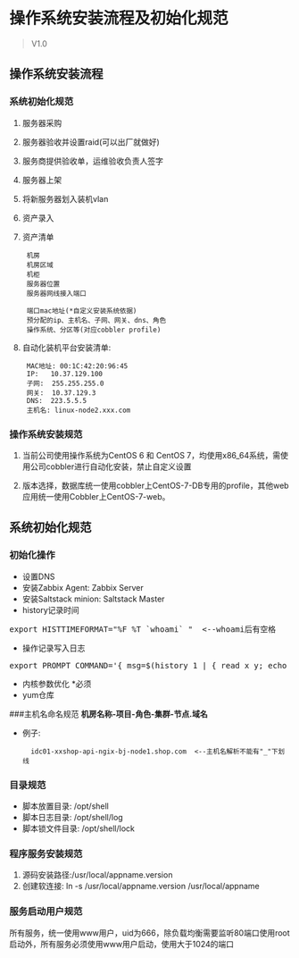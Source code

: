 # 操作系统安装流程及初始化规范
> V1.0 



##  操作系统安装流程



### 系统初始化规范
1. 服务器采购
2. 服务器验收并设置raid(可以出厂就做好)
3. 服务商提供验收单，运维验收负责人签字
4. 服务器上架
5. 将新服务器划入装机vlan
6. 资产录入
7. 资产清单
  
		机房
		机房区域 
		机柜 
    	服务器位置 
		服务器网线接入端口
		
		端口mac地址(*自定义安装系统依据)
		预分配的ip、主机名、子网、网关、dns、角色 
		操作系统、分区等(对应cobbler profile)


8. 自动化装机平台安装清单:

        MAC地址: 00:1C:42:20:96:45
        IP:   10.37.129.100
        子网:  255.255.255.0
        网关:  10.37.129.3
        DNS:  223.5.5.5
        主机名: linux-node2.xxx.com

### 操作系统安装规范

1. 当前公司使用操作系统为CentOS 6 和 CentOS 7，均使用x86_64系统，需使用公司cobbler进行自动化安装，禁止自定义设置


2. 版本选择，数据库统一使用cobbler上CentOS-7-DB专用的profile，其他web应用统一使用Cobbler上CentOS-7-web。



## 系统初始化规范

### 初始化操作

* 设置DNS
* 安装Zabbix Agent: Zabbix Server 
* 安装Saltstack minion: Saltstack Master
* history记录时间
<pre>
export HISTTIMEFORMAT="%F %T `whoami` "  <--whoami后有空格
</pre>
* 操作记录写入日志
<pre>
export PROMPT_COMMAND='{ msg=$(history 1 | { read x y; echo $y; });logger "[euid=$(whoami)]":$(who am i):[`pwd`]"$msg";}'
</pre>
* 内核参数优化 *必须
* yum仓库



###主机名命名规范
**机房名称-项目-角色-集群-节点.域名**

* 例子:

		idc01-xxshop-api-ngix-bj-node1.shop.com  <--主机名解析不能有"_"下划线

### 目录规范
* 脚本放置目录: /opt/shell
* 脚本日志目录: /opt/shell/log
* 脚本锁文件目录: /opt/shell/lock

### 程序服务安装规范

1. 源码安装路径:/usr/local/appname.version
2. 创建软连接: ln -s /usr/local/appname.version  /usr/local/appname

### 服务启动用户规范

所有服务，统一使用www用户，uid为666，除负载均衡需要监听80端口使用root启动外，所有服务必须使用www用户启动，使用大于1024的端口

